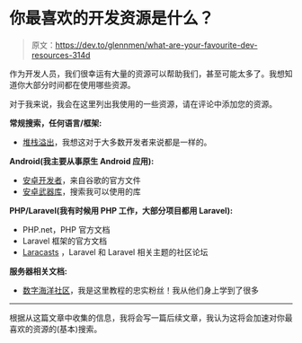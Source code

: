 # 你最喜欢的开发资源是什么？

> 原文：<https://dev.to/glennmen/what-are-your-favourite-dev-resources-314d>

作为开发人员，我们很幸运有大量的资源可以帮助我们，甚至可能太多了。我想知道你大部分时间都在使用哪些资源。

对于我来说，我会在这里列出我使用的一些资源，请在评论中添加您的资源。

**常规搜索，任何语言/框架:**

*   [堆栈溢出](https://stackoverflow.com/)，我想这对于大多数开发者来说都是一样的。

**Android(我主要从事原生 Android 应用):**

*   [安卓开发者](https://developer.android.com/)，来自谷歌的官方文件
*   [安卓武器库](https://android-arsenal.com/)，搜索我可以使用的库

**PHP/Laravel(我有时候用 PHP 工作，大部分项目都用 Laravel):**

*   PHP.net，PHP 官方文档
*   Laravel 框架的官方文档
*   [Laracasts](https://laracasts.com/discuss) ，Laravel 和 Laravel 相关主题的社区论坛

**服务器相关文档:**

*   [数字海洋社区](https://www.digitalocean.com/community/tutorials)，我是这里教程的忠实粉丝！我从他们身上学到了很多

* * *

根据从这篇文章中收集的信息，我将会写一篇后续文章，我认为这将会加速对你最喜欢的资源的(基本)搜索。
